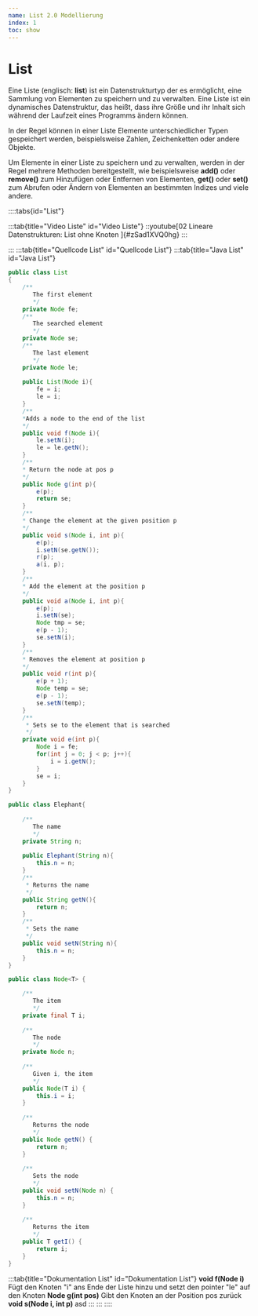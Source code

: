 ```yaml
---
name: List 2.0 Modellierung
index: 1
toc: show
---
```


# List

Eine Liste (englisch: **list**) ist ein Datenstrukturtyp der es ermöglicht, eine Sammlung von Elementen zu speichern und zu verwalten. Eine Liste ist ein dynamisches Datenstruktur, das heißt, dass ihre Größe und ihr Inhalt sich während der Laufzeit eines Programms ändern können.

In der Regel können in einer Liste Elemente unterschiedlicher Typen gespeichert werden, beispielsweise Zahlen, Zeichenketten oder andere Objekte.

Um Elemente in einer Liste zu speichern und zu verwalten, werden in der Regel mehrere Methoden bereitgestellt, wie beispielsweise **add()** oder **remove()** zum Hinzufügen oder Entfernen von Elementen, **get()** oder **set()** zum Abrufen oder Ändern von Elementen an bestimmten Indizes und viele andere.

::::tabs{id="List"}

:::tab{title="Video Liste" id="Video Liste"}
::youtube[02 Lineare Datenstrukturen:  List ohne Knoten ]{#zSad1XVQ0hg}
:::

:::
:::tab{title="Quellcode List" id="Quellcode List"}
:::tab{title="Java List" id="Java List"}
```java
public class List
{
    /**
       The first element
       */
    private Node fe;
    /**
       The searched element
       */
    private Node se;
    /**
       The last element
       */
    private Node le;
    
    public List(Node i){
        fe = i;
        le = i;
    }
    /**
    *Adds a node to the end of the list
    */
    public void f(Node i){
        le.setN(i);
        le = le.getN();
    }
    /**
    * Return the node at pos p
    */
    public Node g(int p){
        e(p);
        return se;
    }
    /**
    * Change the element at the given position p
    */
    public void s(Node i, int p){
        e(p);
        i.setN(se.getN());
        r(p);
        a(i, p);
    }
    /**
    * Add the element at the position p
    */
    public void a(Node i, int p){
        e(p);
        i.setN(se);
        Node tmp = se;
        e(p - 1);
        se.setN(i);
    }
    /**
    * Removes the element at position p
    */
    public void r(int p){
        e(p + 1);
        Node temp = se;
        e(p - 1);
        se.setN(temp);
    }
    /**
     * Sets se to the element that is searched
     */
    private void e(int p){
        Node i = fe;
        for(int j = 0; j < p; j++){
            i = i.getN();
        }
        se = i;
    }
}

public class Elephant{
    
    /**
       The name
       */
    private String n;
    
    public Elephant(String n){
        this.n = n;
    }
    /**
     * Returns the name
     */
    public String getN(){
        return n;
    }
    /**
     * Sets the name
     */
    public void setN(String n){
        this.n = n;
    }
}

public class Node<T> {

    /**
       The item
       */
    private final T i;
    
    /**
       The node
       */
    private Node n;
    
    /**
       Given i, the item
       */
    public Node(T i) {
        this.i = i;
    }
    
    /**
       Returns the node
       */
    public Node getN() {
        return n;
    }
    
    /**
       Sets the node
       */
    public void setN(Node n) {
        this.n = n;
    }
    
    /**
       Returns the item
       */
    public T getI() {
        return i;
    }
}
```

:::tab{title="Dokumentation List" id="Dokumentation List"}
**void f(Node i)**
Fügt den Knoten "i" ans Ende der Liste hinzu und setzt den pointer "le" auf den Knoten
**Node g(int pos)**
Gibt den Knoten an der Position pos zurück
**void s(Node i, int p)**
asd
:::
:::
::::
